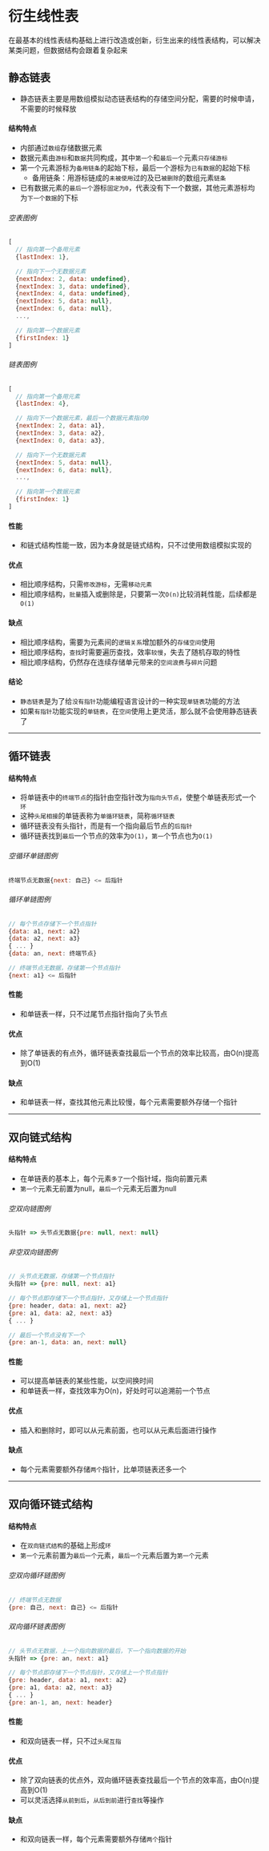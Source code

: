 # 衍生线性表
在最基本的线性表结构基础上进行改造或创新，衍生出来的线性表结构，可以解决某类问题，但数据结构会跟着复杂起来

## 静态链表
- 静态链表主要是用数组模拟动态链表结构的存储空间分配，需要的时候申请，不需要的时候释放

#### 结构特点
- 内部通过`数组`存储数据元素
- 数据元素由`游标`和`数据`共同构成，其中`第一个`和`最后一个`元素`只存储游标`
- 第一个元素游标为`备用链条`的起始下标，最后一个游标为`已有数据`的起始下标
    + 备用链条：用游标链成的`未被使用`过的及已`被删除`的数组元素`链条`
- 已有数据元素的`最后一个`游标`固定为0`，代表没有下一个数据，其他元素游标均为`下一个数据`的下标

###### 空表图例
```javascript
[ 
  // 指向第一个备用元素
  {lastIndex: 1}, 

  // 指向下一个无数据元素
  {nextIndex: 2, data: undefined}, 
  {nextIndex: 3, data: undefined},
  {nextIndex: 4, data: undefined},
  {nextIndex: 5, data: null},
  {nextIndex: 6, data: null},
  ...,

  // 指向第一个数据元素
  {firstIndex: 1}
]
```

###### 链表图例
```javascript
[ 
  // 指向第一个备用元素
  {lastIndex: 4}, 

  // 指向下一个数据元素，最后一个数据元素指向0
  {nextIndex: 2, data: a1}, 
  {nextIndex: 3, data: a2},
  {nextIndex: 0, data: a3},

  // 指向下一个无数据元素
  {nextIndex: 5, data: null},
  {nextIndex: 6, data: null},
  ...,

  // 指向第一个数据元素
  {firstIndex: 1}
]
```

#### 性能
- 和链式结构性能一致，因为本身就是链式结构，只不过使用数组模拟实现的

#### 优点
- 相比顺序结构，只需`修改游标`，无需`移动元素`
- 相比顺序结构，`批量`插入或删除是，只要第一次`O(n)`比较消耗性能，后续都是`O(1)`

#### 缺点
- 相比顺序结构，需要为元素间的`逻辑关系`增加额外的`存储空间`使用
- 相比顺序结构，`查找`时需要遍历查找，效率`较慢`，失去了随机存取的特性
- 相比顺序结构，仍然存在连续存储单元带来的`空间浪费`与`碎片`问题

#### 结论
- `静态链表`是为了给`没有指针`功能编程语言设计的一种实现`单链表`功能的方法
- 如果`有指针`功能实现的`单链表`，在`空间`使用上更灵活，那么就不会使用静态链表了

---

## 循环链表

#### 结构特点
- 将单链表中的`终端节点`的指针由空指针改为`指向头节点`，使整个单链表形式一个`环`
- 这种`头尾相接`的单链表称为`单循环链表`，简称`循环链表`
- 循环链表没有头指针，而是有一个指向最后节点的`后指针`
- 循环链表找到`最后`一个节点的效率为`O(1)`，`第一`个节点也为`O(1)`

###### 空循环单链图例
```javascript
终端节点无数据{next: 自己} <= 后指针
```

###### 循环单链图例
```javascript
// 每个节点存储下一个节点指针
{data: a1, next: a2}
{data: a2, next: a3}
{ ... }
{data: an, next: 终端节点} 

// 终端节点无数据，存储第一个节点指针
{next: a1} <= 后指针
```

#### 性能
- 和单链表一样，只不过尾节点指针指向了头节点

#### 优点
- 除了单链表的有点外，循环链表查找最后一个节点的效率比较高，由O(n)提高到O(1)

#### 缺点
- 和单链表一样，查找其他元素比较慢，每个元素需要额外存储一个指针

---

## 双向链式结构

#### 结构特点
- 在单链表的基本上，每个元素`多了`一个指针域，指向前置元素
- `第一个`元素无前置为null，`最后一个`元素无后置为null

###### 空双向链图例
```javascript
头指针 => 头节点无数据{pre: null, next: null}
```

###### 非空双向链图例
```javascript
// 头节点无数据，存储第一个节点指针
头指针 => {pre: null, next: a1}

// 每个节点即存储下一个节点指针，又存储上一个节点指针
{pre: header, data: a1, next: a2}
{pre: a1, data: a2, next: a3}
{ ... }

// 最后一个节点没有下一个
{pre: an-1, data: an, next: null}
```

#### 性能
- 可以提高单链表的某些性能，以空间换时间
- 和单链表一样，查找效率为O(n)，好处时可以追溯前一个节点

#### 优点
- 插入和删除时，即可以从元素前面，也可以从元素后面进行操作

#### 缺点
- 每个元素需要额外存储`两个`指针，比单项链表还多一个

---

## 双向循环链式结构

#### 结构特点
- 在`双向链式结构`的基础上形成`环`
- `第一个`元素前置为`最后一个`元素，`最后一个`元素后置为`第一个`元素

###### 空双向循环链图例
```javascript
// 终端节点无数据
{pre: 自己, next: 自己} <= 后指针
```

###### 双向循环链表图例
```javascript
// 头节点无数据，上一个指向数据的最后，下一个指向数据的开始
头指针 => {pre: an, next: a1}

// 每个节点即存储下一个节点指针，又存储上一个节点指针
{pre: header, data: a1, next: a2}
{pre: a1, data: a2, next: a3}
{ ... }
{pre: an-1, an, next: header}
```

#### 性能
- 和双向链表一样，只不过`头尾互指`

#### 优点
- 除了双向链表的优点外，双向循环链表查找最后一个节点的效率高，由O(n)提高到O(1)
- 可以灵活选择`从前到后`，`从后到前`进行`查找`等操作

#### 缺点
- 和双向链表一样，每个元素需要额外存储`两个`指针
